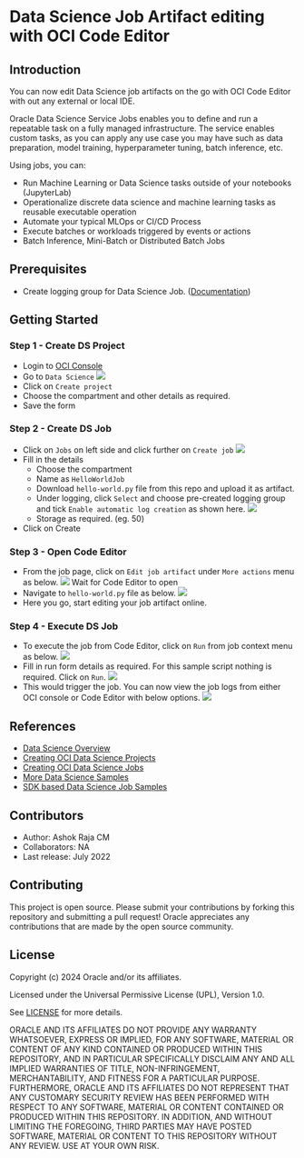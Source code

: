 # Data Science Job Artifact editing with OCI Code Editor

## Introduction

You can now edit Data Science job artifacts on the go with OCI Code Editor with out any external or local IDE.

Oracle Data Science Service Jobs enables you to define and run a repeatable task on a fully managed infrastructure. The service enables custom tasks, as you can apply any use case you may have such as data preparation, model training, hyperparameter tuning, batch inference, etc.

Using jobs, you can:

* Run Machine Learning or Data Science tasks outside of your notebooks (JupyterLab)
* Operationalize discrete data science and machine learning tasks as reusable executable operation
* Automate your typical MLOps or CI/CD Process
* Execute batches or workloads triggered by events or actions
* Batch Inference, Mini-Batch or Distributed Batch Jobs


## Prerequisites
* Create logging group for Data Science Job. ([Documentation](https://docs.oracle.com/en-us/iaas/Content/Logging/Task/managinglogs.htm))

## Getting Started
### Step 1 - Create DS Project
* Login to [OCI Console](https://cloud.oracle.com/)
* Go to `Data Science`
![](./images/oci-ds-menu.png)
* Click on `Create project`
* Choose the compartment and other details as required.
* Save the form

### Step 2 - Create DS Job
* Click on `Jobs` on left side and click further on `Create job`
![](./images/oci-ds-create-job.png)
* Fill in the details
    * Choose the compartment
    * Name as `HelloWorldJob`
    * Download `hello-world.py` file from this repo and upload it as artifact.
    * Under logging, click `Select` and choose pre-created logging group and tick `Enable automatic log creation` as shown here.
    ![](./images/oci-ds-job-logging.png)
    * Storage as required. (eg. 50)
* Click on Create

### Step 3 - Open Code Editor
* From the job page, click on `Edit job artifact` under `More actions` menu as below.
![](./images/oci-ds-job-edit-artifact-menu.png)
Wait for Code Editor to open
* Navigate to `hello-world.py` file as below.
![](./images/oci-ds-job-ce-view.png)
* Here you go, start editing your job artifact online.

### Step 4 - Execute DS Job
* To execute the job from Code Editor, click on `Run` from job context menu as below.
![](./images/oci-ds-job-ce-run.png)
* Fill in run form details as required. For this sample script nothing is required. Click on `Run`.
![](./images/oci-ds-job-run-form.png)
* This would trigger the job. You can now view the job logs from either OCI console or Code Editor with below options.
![](./images/oci-ds-job-run-options.png)

## References
* [Data Science Overview](https://docs.oracle.com/en-us/iaas/data-science/using/overview.htm)
* [Creating OCI Data Science Projects](https://docs.oracle.com/en-us/iaas/data-science/using/create-projects.htm)
* [Creating OCI Data Science Jobs](https://docs.oracle.com/en-us/iaas/data-science/using/jobs-create.htm)
* [More Data Science Samples](https://github.com/oracle-samples/oci-data-science-ai-samples)
* [SDK based Data Science Job Samples](https://github.com/oracle-samples/oci-data-science-ai-samples/tree/master/jobs)

## Contributors
* Author: Ashok Raja CM
* Collaborators: NA
* Last release: July 2022

## Contributing
This project is open source.  Please submit your contributions by forking this repository and submitting a pull request!  Oracle appreciates any contributions that are made by the open source community.

## License
Copyright (c) 2024 Oracle and/or its affiliates.

Licensed under the Universal Permissive License (UPL), Version 1.0.

See [LICENSE](../LICENSE) for more details.

ORACLE AND ITS AFFILIATES DO NOT PROVIDE ANY WARRANTY WHATSOEVER, EXPRESS OR IMPLIED, FOR ANY SOFTWARE, MATERIAL OR CONTENT OF ANY KIND CONTAINED OR PRODUCED WITHIN THIS REPOSITORY, AND IN PARTICULAR SPECIFICALLY DISCLAIM ANY AND ALL IMPLIED WARRANTIES OF TITLE, NON-INFRINGEMENT, MERCHANTABILITY, AND FITNESS FOR A PARTICULAR PURPOSE.  FURTHERMORE, ORACLE AND ITS AFFILIATES DO NOT REPRESENT THAT ANY CUSTOMARY SECURITY REVIEW HAS BEEN PERFORMED WITH RESPECT TO ANY SOFTWARE, MATERIAL OR CONTENT CONTAINED OR PRODUCED WITHIN THIS REPOSITORY. IN ADDITION, AND WITHOUT LIMITING THE FOREGOING, THIRD PARTIES MAY HAVE POSTED SOFTWARE, MATERIAL OR CONTENT TO THIS REPOSITORY WITHOUT ANY REVIEW. USE AT YOUR OWN RISK. 